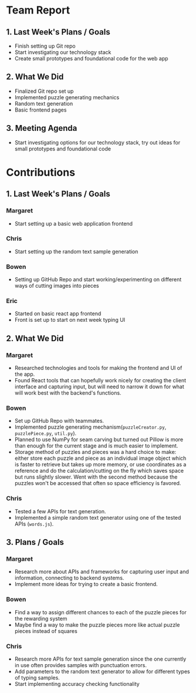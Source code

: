 # Team Report
## 1. Last Week's Plans / Goals
- Finish setting up Git repo  
- Start investigating our technology stack  
- Create small prototypes and foundational code for the web app  
## 2. What We Did  
- Finalized Git repo set up
- Implemented puzzle generating mechanics
- Random text generation
- Basic frontend pages
## 3. Meeting Agenda
- Start investigating options for our technology stack, try out ideas for small prototypes and foundational code
# Contributions  
## 1. Last Week's Plans / Goals
### Margaret  
- Start setting up a basic web application frontend  
### Chris  
- Start setting up the random text sample generation  
### Bowen  
- Setting up GitHub Repo and start working/experimenting on different ways of cutting images into pieces  
### Eric  
- Started on basic react app frontend
- Front is set up to start on next week typing UI
## 2. What We Did  
### Margaret
- Researched technologies and tools for making the frontend and UI of the app.
- Found React tools that can hopefully work nicely for creating the client interface and capturing input, but will need to narrow it down for what will work best with the backend's functions.
### Bowen
- Set up GitHub Repo with teammates.
- Implemented puzzle generating mechanism(`puzzleCreator.py`, `puzzlePiece.py`, `util.py`).
- Planned to use NumPy for seam carving but turned out Pillow is more than enough for the current stage and is much easier to implement.
- Storage method of puzzles and pieces was a hard choice to make: either store each puzzle and piece as an individual image object which is faster to retrieve but takes up more memory, or use coordinates as a reference and do the calculation/cutting on the fly which saves space but runs slightly slower. Went with the second method because the puzzles won't be accessed that often so space efficiency is favored.
### Chris
- Tested a few APIs for text generation.
- Implemented a simple random text generator using one of the tested APIs (`words.js`).
## 3. Plans / Goals  
### Margaret
- Research more about APIs and frameworks for capturing user input and information, connecting to backend systems.
- Implement more ideas for trying to create a basic frontend.
### Bowen
- Find a way to assign different chances to each of the puzzle pieces for the rewarding system
- Maybe find a way to make the puzzle pieces more like actual puzzle pieces instead of squares
### Chris
- Research more APIs for text sample generation since the one currently in use often provides samples with punctuation errors.
- Add parameters to the random text generator to allow for different types of typing samples.
- Start implementing accuracy checking functionality
